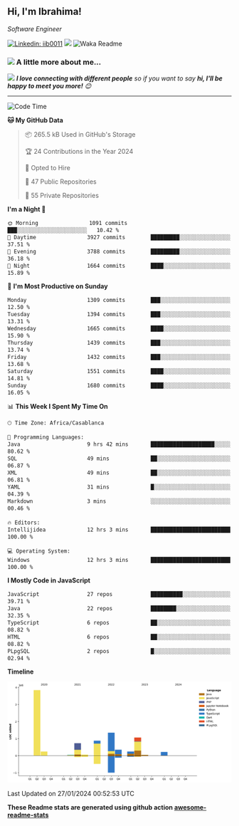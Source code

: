 <h2>Hi, I'm Ibrahima! </h2>
<p><em>Software Engineer 
</em></p>


[![Linkedin: iib0011](https://img.shields.io/badge/-iib0011-blue?style=flat-square&logo=Linkedin&logoColor=white&link=https://www.linkedin.com/in/iib0011/)](https://www.linkedin.com/in/iib0011/)
![](https://visitor-badge.glitch.me/badge?page_id=iib0011)
![Waka Readme](https://github.com/iib0011/iib0011/workflows/Waka%20Readme/badge.svg)


### <img src="https://media.giphy.com/media/VgCDAzcKvsR6OM0uWg/giphy.gif" width="50"> A little more about me...  


<img src="https://media.giphy.com/media/LnQjpWaON8nhr21vNW/giphy.gif" width="60"> <em><b>I love connecting with different people</b> so if you want to say <b>hi, I'll be happy to meet you more!</b> 😊</em>

---
<!--START_SECTION:waka-->
![Code Time](http://img.shields.io/badge/Code%20Time-2%2C869%20hrs%2035%20mins-blue)

**🐱 My GitHub Data** 

> 📦 265.5 kB Used in GitHub's Storage 
 > 
> 🏆 24 Contributions in the Year 2024
 > 
> 💼 Opted to Hire
 > 
> 📜 47 Public Repositories 
 > 
> 🔑 55 Private Repositories 
 > 
**I'm a Night 🦉** 

```text
🌞 Morning                1091 commits        ███░░░░░░░░░░░░░░░░░░░░░░   10.42 % 
🌆 Daytime                3927 commits        █████████░░░░░░░░░░░░░░░░   37.51 % 
🌃 Evening                3788 commits        █████████░░░░░░░░░░░░░░░░   36.18 % 
🌙 Night                  1664 commits        ████░░░░░░░░░░░░░░░░░░░░░   15.89 % 
```
📅 **I'm Most Productive on Sunday** 

```text
Monday                   1309 commits        ███░░░░░░░░░░░░░░░░░░░░░░   12.50 % 
Tuesday                  1394 commits        ███░░░░░░░░░░░░░░░░░░░░░░   13.31 % 
Wednesday                1665 commits        ████░░░░░░░░░░░░░░░░░░░░░   15.90 % 
Thursday                 1439 commits        ███░░░░░░░░░░░░░░░░░░░░░░   13.74 % 
Friday                   1432 commits        ███░░░░░░░░░░░░░░░░░░░░░░   13.68 % 
Saturday                 1551 commits        ████░░░░░░░░░░░░░░░░░░░░░   14.81 % 
Sunday                   1680 commits        ████░░░░░░░░░░░░░░░░░░░░░   16.05 % 
```


📊 **This Week I Spent My Time On** 

```text
🕑︎ Time Zone: Africa/Casablanca

💬 Programming Languages: 
Java                     9 hrs 42 mins       ████████████████████░░░░░   80.62 % 
SQL                      49 mins             ██░░░░░░░░░░░░░░░░░░░░░░░   06.87 % 
XML                      49 mins             ██░░░░░░░░░░░░░░░░░░░░░░░   06.81 % 
YAML                     31 mins             █░░░░░░░░░░░░░░░░░░░░░░░░   04.39 % 
Markdown                 3 mins              ░░░░░░░░░░░░░░░░░░░░░░░░░   00.46 % 

🔥 Editors: 
Intellijidea             12 hrs 3 mins       █████████████████████████   100.00 % 

💻 Operating System: 
Windows                  12 hrs 3 mins       █████████████████████████   100.00 % 
```

**I Mostly Code in JavaScript** 

```text
JavaScript               27 repos            ██████████░░░░░░░░░░░░░░░   39.71 % 
Java                     22 repos            ████████░░░░░░░░░░░░░░░░░   32.35 % 
TypeScript               6 repos             ██░░░░░░░░░░░░░░░░░░░░░░░   08.82 % 
HTML                     6 repos             ██░░░░░░░░░░░░░░░░░░░░░░░   08.82 % 
PLpgSQL                  2 repos             █░░░░░░░░░░░░░░░░░░░░░░░░   02.94 % 
```



**Timeline**

![Lines of Code chart](https://raw.githubusercontent.com/iib0011/iib0011/master/assets/bar_graph.png)


 Last Updated on 27/01/2024 00:52:53 UTC
<!--END_SECTION:waka-->

**These Readme stats are generated using github action [awesome-readme-stats](https://github.com/iib0011/waka-readme-stats)**
